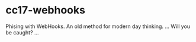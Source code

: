 # cc17-webhooks

Phising with WebHooks.
An old method for modern day thinking.
...
Will you be caught?
...

